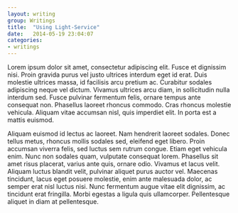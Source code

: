 ```yaml
---
layout: writing
group: Writings
title:  "Using Light-Service"
date:   2014-05-19 23:04:07
categories:
- writings
---
```


Lorem ipsum dolor sit amet, consectetur adipiscing elit. Fusce et dignissim nisi. Proin gravida purus vel justo ultrices interdum eget id erat. Duis molestie ultrices massa, id facilisis arcu pretium ac. Curabitur sodales adipiscing neque vel dictum. Vivamus ultrices arcu diam, in sollicitudin nulla interdum sed. Fusce pulvinar fermentum felis, ornare tempus ante consequat non. Phasellus laoreet rhoncus commodo. Cras rhoncus molestie vehicula. Aliquam vitae accumsan nisl, quis imperdiet elit. In porta est a mattis euismod.

Aliquam euismod id lectus ac laoreet. Nam hendrerit laoreet sodales. Donec tellus metus, rhoncus mollis sodales sed, eleifend eget libero. Proin accumsan viverra felis, sed luctus sem rutrum congue. Etiam eget vehicula enim. Nunc non sodales quam, vulputate consequat lorem. Phasellus sit amet risus placerat, varius ante quis, ornare odio. Vivamus et lacus velit. Aliquam luctus blandit velit, pulvinar aliquet purus auctor vel. Maecenas tincidunt, lacus eget posuere molestie, enim ante malesuada dolor, ac semper erat nisl luctus nisi. Nunc fermentum augue vitae elit dignissim, ac tincidunt erat fringilla. Morbi egestas a ligula quis ullamcorper. Pellentesque aliquet in diam at pellentesque.

<script src="https://gist.github.com/rewinfrey/5794d2a41f20771aa9e7.js"></script>
